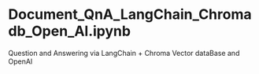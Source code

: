 # Document_QnA_LangChain_Chromadb_Open_Al.ipynb
Question and Answering via LangChain + Chroma Vector dataBase and OpenAI
